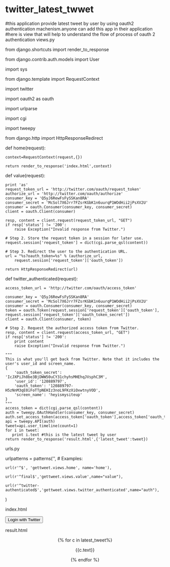 twitter_latest_twwet
====================

#this application provide latest tweet by user by using oauth2 authentication machenism.anyone can add this app in their application
#here is view that will help to understand the flow of process of oauth 2 authentication
views.py


from django.shortcuts import render_to_response

from django.contrib.auth.models import User

import sys

from django.template import RequestContext

import twitter

import oauth2 as oauth

import urlparse

import cgi

import tweepy

from django.http import HttpResponseRedirect

def home(request):

    context=RequestContext(request,{})
    
    return render_to_response('index.html',context)

def value(request):

    print 'as'
    request_token_url = 'http://twitter.com/oauth/request_token'
    authorize_url = 'http://twitter.com/oauth/authorize'
    consumer_key = 'Q5yJ6RewFsFySSKan8RA'
    consumer_secret = 'McSol7X6Jrr7FZsrKGbK1n6uurqP1WOdHii2jPsXV2U'
    consumer = oauth.Consumer(consumer_key, consumer_secret)
    client = oauth.Client(consumer)
    
    resp, content = client.request(request_token_url, "GET")
    if resp['status'] != '200':
        raise Exception("Invalid response from Twitter.")

    # Step 2. Store the request token in a session for later use.
    request.session['request_token'] = dict(cgi.parse_qsl(content))

    # Step 3. Redirect the user to the authentication URL.
    url = "%s?oauth_token=%s" % (authorize_url,
        request.session['request_token']['oauth_token'])

    return HttpResponseRedirect(url)

def twitter_authenticated(request):

    access_token_url = 'http://twitter.com/oauth/access_token'
    
    consumer_key = 'Q5yJ6RewFsFySSKan8RA'
    consumer_secret = 'McSol7X6Jrr7FZsrKGbK1n6uurqP1WOdHii2jPsXV2U'
    consumer = oauth.Consumer(consumer_key, consumer_secret)
    token = oauth.Token(request.session['request_token']['oauth_token'],
    request.session['request_token']['oauth_token_secret'])
    client = oauth.Client(consumer, token)

    # Step 2. Request the authorized access token from Twitter.
    resp, content = client.request(access_token_url, "GET")
    if resp['status'] != '200':
        print content
        raise Exception("Invalid response from Twitter.")

    """
    This is what you'll get back from Twitter. Note that it includes the
    user's user_id and screen_name.
    {
        'oauth_token_secret': 'IcJXPiJh8be3BjDWW50uCY31chyhsMHEhqJVsphC3M',
        'user_id': '120889797', 
        'oauth_token': '120889797-H5zNnM3qE0iFoTTpNEHIz3noL9FKzXiOxwtnyVOD',
        'screen_name': 'heyismysiteup'
    }
    """
    access_token = dict(cgi.parse_qsl(content))
    auth = tweepy.OAuthHandler(consumer_key, consumer_secret)
    auth.set_access_token(access_token['oauth_token'],access_token['oauth_token_secret'])
    api = tweepy.API(auth)
    tweet=api.user_timeline(count=1)
    for i in tweet:
       print i.text #this is the latest tweet by user
    return render_to_response('result.html',{'latest_tweet':tweet})


urls.py

urlpatterns = patterns('',
    # Examples:
    
    url(r'^$', 'gettweet.views.home', name='home'),
    
    url(r'^final$','gettweet.views.value',name="value"),
    
    url(r'^twitter-authenticated$','gettweet.views.twitter_authenticated',name="auth"),
    
)

index.html

<!DOCTYPE html PUBLIC "-//W3C//DTD HTML 4.01//EN"
"http://www.w3.org/TR/html4/strict.dtd">

<html xmlns="http://www.w3.org/1999/xhtml" lang="en">
  <head>
		<meta http-equiv="Content-Type" content="text/html; charset=utf-8" />
		<title>index</title>
		<meta name="author" content="shobhit" />
		<link href="/static/cssall/bootstrap.css"  rel="stylesheet" type="text/css"  />
		<link href="/static/cssall/bootstrap.min.css" rel="stylesheet" type="text/css" />
		<!-- Date: 2012-08-30 -->
	</head>
	<body>
        <div class="span12">
		<div class="row">
		<div class="container">
			<button class="btn btn-succes" id="twitter">Login with Twitter</button>
		</div>
	</div>
	</div>
	</body>
	<script src="https://ajax.googleapis.com/ajax/libs/jquery/1.7.2/jquery.min.js"></script>
    <script src="/static/javascripts/bootstrap.min.js"></script> 
	<script type="text/javascript">
		$(function(){
			$("#twitter").click(function(){
				window.location="/final"
			});
		});
	</script>
</html>

result.html

<!DOCTYPE html>
<html lang="en">
  <head>
		<link href="/static/cssall/bootstrap.css"  rel="stylesheet" type="text/css"  />
		<link href="/static/cssall/bootstrap.min.css" rel="stylesheet" type="text/css" />
		<script src="https://ajax.googleapis.com/ajax/libs/jquery/1.7.2/jquery.min.js"></script>
	</head>
	<body>
	<div class="span12">
		<div class="container">
			<div class="well" align="center">
			  {%  for c in latest_tweet%}
			  <p> {{c.text}}</p>
			  {% endfor %}
			</div>
		</div>
	</div>
	</body>
</html>

